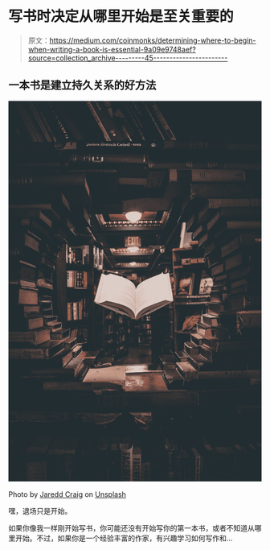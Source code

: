 # 写书时决定从哪里开始是至关重要的

> 原文：<https://medium.com/coinmonks/determining-where-to-begin-when-writing-a-book-is-essential-9a09e9748aef?source=collection_archive---------45----------------------->

## 一本书是建立持久关系的好方法

![](img/fd6341d874c9c933fe5b002394f26801.png)

Photo by [Jaredd Craig](https://unsplash.com/@jareddc?utm_source=medium&utm_medium=referral) on [Unsplash](https://unsplash.com?utm_source=medium&utm_medium=referral)

嘿，退场只是开始。

如果你像我一样刚开始写书，你可能还没有开始写你的第一本书，或者不知道从哪里开始。不过，如果你是一个经验丰富的作家，有兴趣学习如何写作和…